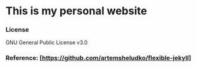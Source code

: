 # This is my personal website

### License

GNU General Public License v3.0


### Reference: [https://github.com/artemsheludko/flexible-jekyll]
